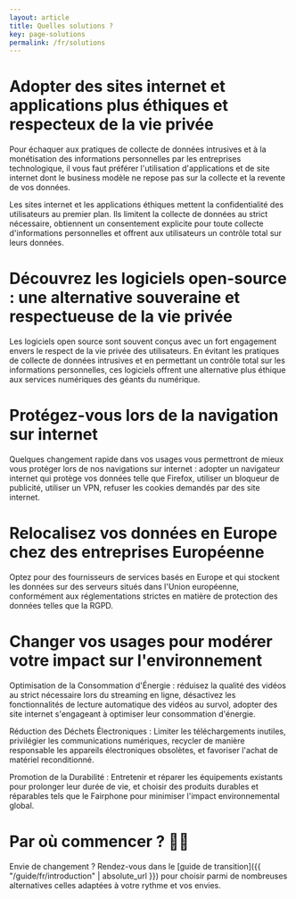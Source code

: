 ```yaml
---
layout: article
title: Quelles solutions ?
key: page-solutions
permalink: /fr/solutions
---
```


# Adopter des sites internet et applications plus éthiques et respecteux de la vie privée

Pour échaquer aux pratiques de collecte de données intrusives et à la monétisation des informations personnelles par les entreprises technologique, il vous faut préférer l'utilisation d'applications et de site internet dont le business modèle ne repose pas sur la collecte et la revente de vos données.

Les sites internet et les applications éthiques mettent la confidentialité des utilisateurs au premier plan. Ils limitent la collecte de données au strict nécessaire, obtiennent un consentement explicite pour toute collecte d'informations personnelles et offrent aux utilisateurs un contrôle total sur leurs données.

# Découvrez les logiciels open-source : une alternative souveraine et respectueuse de la vie privée

Les logiciels open source sont souvent conçus avec un fort engagement envers le respect de la vie privée des utilisateurs. En évitant les pratiques de collecte de données intrusives et en permettant un contrôle total sur les informations personnelles, ces logiciels offrent une alternative plus éthique aux services numériques des géants du numérique.

# Protégez-vous lors de la navigation sur internet

Quelques changement rapide dans vos usages vous permettront de mieux vous protéger lors de nos navigations sur internet :
adopter un navigateur internet qui protège vos données telle que Firefox, utiliser un bloqueur de publicité, utiliser un VPN, refuser les cookies demandés par des site internet.

# Relocalisez vos données en Europe chez des entreprises Européenne

Optez pour des fournisseurs de services basés en Europe et qui stockent les données sur des serveurs situés dans l'Union européenne, conformément aux réglementations strictes en matière de protection des données telles que la RGPD.

# Changer vos usages pour modérer votre impact sur l'environnement

Optimisation de la Consommation d'Énergie : réduisez la qualité des vidéos au strict nécessaire lors du streaming en ligne,  désactivez les fonctionnalités de lecture automatique des vidéos au survol, adopter des site internet s'engageant à optimiser leur consommation d'énergie.

Réduction des Déchets Électroniques : Limiter les téléchargements inutiles, privilégier les communications numériques, recycler de manière responsable les appareils électroniques obsolètes, et favoriser l'achat de matériel reconditionné.

Promotion de la Durabilité : Entretenir et réparer les équipements existants pour prolonger leur durée de vie, et choisir des produits durables et réparables tels que le Fairphone pour minimiser l'impact environnemental global.


# Par où commencer ? 🤷‍♂️

Envie de changement ? Rendez-vous dans le [guide de transition]({{ "/guide/fr/introduction" | absolute_url }}) pour choisir parmi de nombreuses alternatives celles adaptées à votre rythme et vos envies.